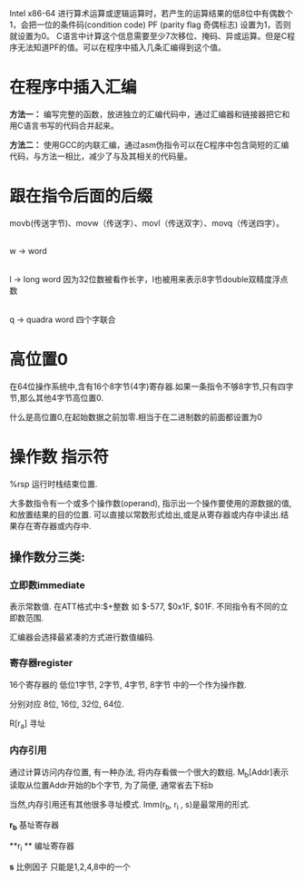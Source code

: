 Intel x86-64 进行算术运算或逻辑运算时，若产生的运算结果的低8位中有偶数个1，会把一位的条件码(condition code)  PF (parity flag 奇偶标志) 设置为1，否则就设置为0。	C语言中计算这个信息需要至少7次移位、掩码、异或运算。但是C程序无法知道PF的值。可以在程序中插入几条汇编得到这个值。

# 在程序中插入汇编

**方法一：** 编写完整的函数，放进独立的汇编代码中，通过汇编器和链接器把它和用C语言书写的代码合并起来。

**方法二：** 使用GCC的内联汇编，通过asm伪指令可以在C程序中包含简短的汇编代码，与方法一相比，减少了与及其相关的代码量。

# 跟在指令后面的后缀

movb(传送字节)、movw（传送字）、movl（传送双字）、movq（传送四字）。

<br>w -> word

<br>l -> long word 因为32位数被看作长字，l也被用来表示8字节double双精度浮点数

<br>q -> quadra word 四个字联合

 # 高位置0

在64位操作系统中,含有16个8字节(4字)寄存器.如果一条指令不够8字节,只有四字节,那么其他4字节高位置0.<br>

什么是高位置0,在起始数据之前加零.相当于在二进制数的前面都设置为0

# 操作数 指示符

%rsp 运行时栈结束位置.<br>

大多数指令有一个或多个操作数(operand), 指示出一个操作要使用的源数据的值, 和放置结果的目的位置. 可以直接以常数形式给出,或是从寄存器或内存中读出.结果存在寄存器或内存中.

## 操作数分三类:

### 立即数immediate

表示常数值. 在ATT格式中:$+整数 如 $-577, $0x1F, $01F. 不同指令有不同的立即数范围.

汇编器会选择最紧凑的方式进行数值编码. 

### 寄存器register

16个寄存器的 低位1字节, 2字节, 4字节, 8字节 中的一个作为操作数.

分别对应 8位, 16位, 32位, 64位.

R[r<sub>a</sub>] 寻址

### 内存引用

通过计算访问内存位置, 有一种办法, 将内存看做一个很大的数组. M<sub>b</sub>[Addr]表示 读取从位置Addr开始的b个字节, 为了简便, 通常省去下标b

当然,内存引用还有其他很多寻址模式. Imm(r<sub>b</sub>,  r<sub>i</sub>  , s)是最常用的形式.

**r<sub>b</sub>**    基址寄存器

**r<sub>i</sub> **    编址寄存器

**s**      比例因子  只能是1,2,4,8中的一个